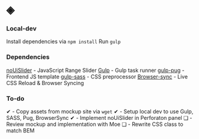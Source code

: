 # ◈

### Local-dev
Install dependencies via `npm install` 
Run `gulp`


### Dependencies
[noUiSlider](https://refreshless.com/nouislider/more/) - JavaScript Range Slider
[Gulp](https://github.com/gulpjs/gulp) - Gulp task runner
[gulp-pug](https://www.npmjs.com/package/gulp-pug) - Frontend JS template
[gulp-sass](https://www.npmjs.com/package/gulp-sass) - CSS preprocessor
[Browser-sync](https://www.npmjs.com/package/browser-sync) - Live CSS Reload & Browser Syncing

### To-do
✔ - Copy assets from mockup site via `wget`
✔ - Setup local dev to use Gulp, SASS, Pug, BrowserSync
✔ - Implement noUiSlider in Perforaton panel
❑ - Review mockup and implementation with Moe
❑ - Rewrite CSS class to match BEM